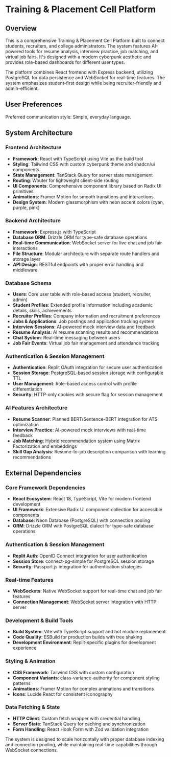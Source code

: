 # Training & Placement Cell Platform

## Overview

This is a comprehensive Training & Placement Cell Platform built to connect students, recruiters, and college administrators. The system features AI-powered tools for resume analysis, interview practice, job matching, and virtual job fairs. It's designed with a modern cyberpunk aesthetic and provides role-based dashboards for different user types.

The platform combines React frontend with Express backend, utilizing PostgreSQL for data persistence and WebSocket for real-time features. The system emphasizes student-first design while being recruiter-friendly and admin-efficient.

## User Preferences

Preferred communication style: Simple, everyday language.

## System Architecture

### Frontend Architecture
- **Framework**: React with TypeScript using Vite as the build tool
- **Styling**: Tailwind CSS with custom cyberpunk theme and shadcn/ui components
- **State Management**: TanStack Query for server state management
- **Routing**: Wouter for lightweight client-side routing
- **UI Components**: Comprehensive component library based on Radix UI primitives
- **Animations**: Framer Motion for smooth transitions and interactions
- **Design System**: Modern glassmorphism with neon accent colors (cyan, purple, pink)

### Backend Architecture
- **Framework**: Express.js with TypeScript
- **Database ORM**: Drizzle ORM for type-safe database operations
- **Real-time Communication**: WebSocket server for live chat and job fair interactions
- **File Structure**: Modular architecture with separate route handlers and storage layer
- **API Design**: RESTful endpoints with proper error handling and middleware

### Database Schema
- **Users**: Core user table with role-based access (student, recruiter, admin)
- **Student Profiles**: Extended profile information including academic details, skills, achievements
- **Recruiter Profiles**: Company information and recruitment preferences
- **Jobs & Applications**: Job postings and application tracking system
- **Interview Sessions**: AI-powered mock interview data and feedback
- **Resume Analysis**: AI resume scanning results and recommendations
- **Chat System**: Real-time messaging between users
- **Job Fair Events**: Virtual job fair management and attendance tracking

### Authentication & Session Management
- **Authentication**: Replit OAuth integration for secure user authentication
- **Session Storage**: PostgreSQL-based session storage with configurable TTL
- **User Management**: Role-based access control with profile differentiation
- **Security**: HTTP-only cookies with secure flag for session management

### AI Features Architecture
- **Resume Scanner**: Planned BERT/Sentence-BERT integration for ATS optimization
- **Interview Practice**: AI-powered mock interviews with real-time feedback
- **Job Matching**: Hybrid recommendation system using Matrix Factorization and embeddings
- **Skill Gap Analysis**: Resume-to-job description comparison with learning recommendations

## External Dependencies

### Core Framework Dependencies
- **React Ecosystem**: React 18, TypeScript, Vite for modern frontend development
- **UI Framework**: Extensive Radix UI component collection for accessible components
- **Database**: Neon Database (PostgreSQL) with connection pooling
- **ORM**: Drizzle ORM with PostgreSQL dialect for type-safe database operations

### Authentication & Session Management
- **Replit Auth**: OpenID Connect integration for user authentication
- **Session Store**: connect-pg-simple for PostgreSQL session storage
- **Security**: Passport.js integration for authentication strategies

### Real-time Features
- **WebSockets**: Native WebSocket support for real-time chat and job fair features
- **Connection Management**: WebSocket server integration with HTTP server

### Development & Build Tools
- **Build System**: Vite with TypeScript support and hot module replacement
- **Code Quality**: ESBuild for production builds with tree shaking
- **Development Environment**: Replit-specific plugins for development experience

### Styling & Animation
- **CSS Framework**: Tailwind CSS with custom configuration
- **Component Variants**: class-variance-authority for component styling patterns
- **Animations**: Framer Motion for complex animations and transitions
- **Icons**: Lucide React for consistent iconography

### Data Fetching & State
- **HTTP Client**: Custom fetch wrapper with credential handling
- **Server State**: TanStack Query for caching and synchronization
- **Form Handling**: React Hook Form with Zod validation integration

The system is designed to scale horizontally with proper database indexing and connection pooling, while maintaining real-time capabilities through WebSocket connections.